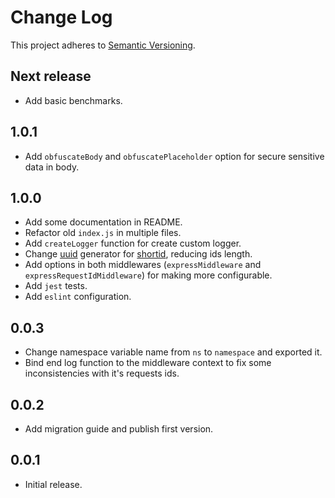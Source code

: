 # Change Log
This project adheres to [Semantic Versioning](http://semver.org/).

## Next release
* Add basic benchmarks.

## 1.0.1
* Add `obfuscateBody` and `obfuscatePlaceholder` option for secure sensitive data in body.

## 1.0.0
* Add some documentation in README.
* Refactor old `index.js` in multiple files.
* Add `createLogger` function for create custom logger.
* Change [uuid](https://github.com/kelektiv/node-uuid) generator for [shortid](https://github.com/dylang/shortid), reducing ids length.
* Add options in both middlewares (`expressMiddleware` and `expressRequestIdMiddleware`) for making more configurable.
* Add `jest` tests.
* Add `eslint` configuration.

## 0.0.3
* Change namespace variable name from `ns` to `namespace` and exported it.
* Bind end log function to the middleware context to fix some inconsistencies with it's requests ids.

## 0.0.2
* Add migration guide and publish first version.

## 0.0.1
* Initial release.